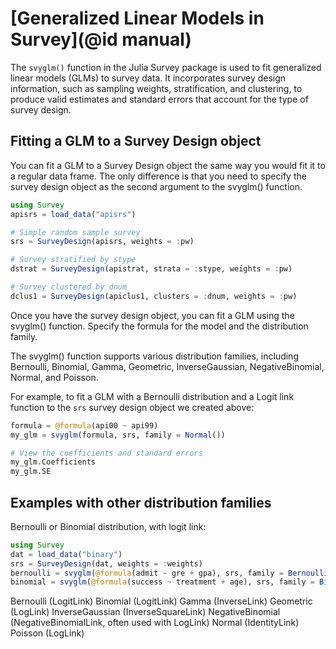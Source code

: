 # [Generalized Linear Models in Survey](@id manual)

The `svyglm()` function in the Julia Survey package is used to fit generalized linear models (GLMs) to survey data. It incorporates survey design information, such as sampling weights, stratification, and clustering, to produce valid estimates and standard errors that account for the type of survey design.

## Fitting a GLM to a Survey Design object

You can fit a GLM to a Survey Design object the same way you would fit it to a regular data frame. The only difference is that you need to specify the survey design object as the second argument to the svyglm() function.

```julia
using Survey
apisrs = load_data("apisrs") 

# Simple random sample survey
srs = SurveyDesign(apisrs, weights = :pw) 

# Survey stratified by stype
dstrat = SurveyDesign(apistrat, strata = :stype, weights = :pw) 

# Survey clustered by dnum
dclus1 = SurveyDesign(apiclus1, clusters = :dnum, weights = :pw) 
```

Once you have the survey design object, you can fit a GLM using the svyglm() function. Specify the formula for the model and the distribution family. 

The svyglm() function supports various distribution families, including Bernoulli, Binomial, Gamma, Geometric, InverseGaussian, NegativeBinomial, Normal, and Poisson. 

For example, to fit a GLM with a Bernoulli distribution and a Logit link function to the `srs` survey design object we created above:
```julia
formula = @formula(api00 ~ api99)
my_glm = svyglm(formula, srs, family = Normal())

# View the coefficients and standard errors
my_glm.Coefficients
my_glm.SE
```

## Examples with other distribution families

Bernoulli or Binomial distribution, with logit link:
```julia
using Survey
dat = load_data("binary")
srs = SurveyDesign(dat, weights = :weights)
bernoulli = svyglm(@formula(admit ~ gre + gpa), srs, family = Bernoulli())
binomial = svyglm(@formula(success ~ treatment + age), srs, family = Binomial())
```

Bernoulli (LogitLink)
Binomial (LogitLink)
Gamma (InverseLink)
Geometric (LogLink)
InverseGaussian (InverseSquareLink)
NegativeBinomial (NegativeBinomialLink, often used with LogLink)
Normal (IdentityLink)
Poisson (LogLink)

